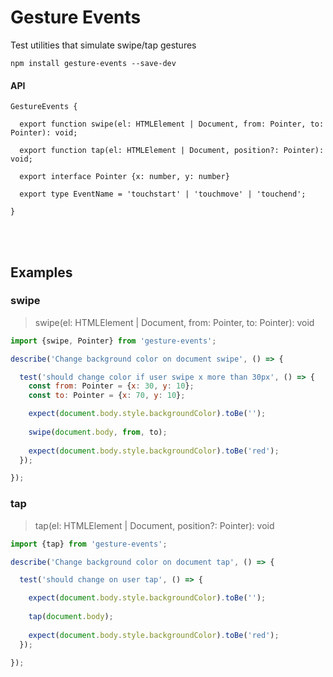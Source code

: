 # Gesture Events
Test utilities that simulate swipe/tap gestures

```ssh
npm install gesture-events --save-dev
```

#### API
```
GestureEvents {
  
  export function swipe(el: HTMLElement | Document, from: Pointer, to: Pointer): void;
  
  export function tap(el: HTMLElement | Document, position?: Pointer): void;
  
  export interface Pointer {x: number, y: number}
  
  export type EventName = 'touchstart' | 'touchmove' | 'touchend';

}
```
<br><br>

## Examples
### swipe
> swipe(el: HTMLElement | Document, from: Pointer, to: Pointer): void
```js
import {swipe, Pointer} from 'gesture-events';

describe('Change background color on document swipe', () => {

  test('should change color if user swipe x more than 30px', () => {
    const from: Pointer = {x: 30, y: 10};
    const to: Pointer = {x: 70, y: 10};

    expect(document.body.style.backgroundColor).toBe('');
    
    swipe(document.body, from, to);
    
    expect(document.body.style.backgroundColor).toBe('red');
  });

});
```

### tap
> tap(el: HTMLElement | Document, position?: Pointer): void
```js
import {tap} from 'gesture-events';

describe('Change background color on document tap', () => {

  test('should change on user tap', () => {

    expect(document.body.style.backgroundColor).toBe('');
    
    tap(document.body);
    
    expect(document.body.style.backgroundColor).toBe('red');
  });

});
```